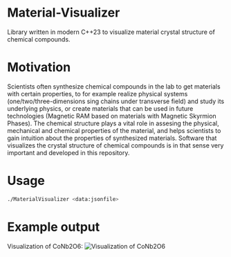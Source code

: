 # Material-Visualizer
Library written in modern C++23 to visualize material crystal structure of chemical compounds. 

# Motivation
Scientists often synthesize chemical compounds in the lab to get materials with certain properties, 
to for example realize physical systems (one/two/three-dimensions sing chains under transverse field) 
and study its underlying physics, or create materials that can be used in future technologies 
(Magnetic RAM based on materials with Magnetic Skyrmion Phases). The chemical structure plays a vital 
role in assesing the physical, mechanical and chemical properties of the material, and helps 
scientists to gain intuition about the properties of synthesized materials. Software that visualizes 
the crystal structure of chemical compounds is in that sense very important and developed in this 
repository.

# Usage
```bash
./MaterialVisualizer <data:jsonfile>
```

# Example output
Visualization of CoNb2O6:
![Visualization of CoNb2O6](figs/VisualizationCoNb2O6.gif)


